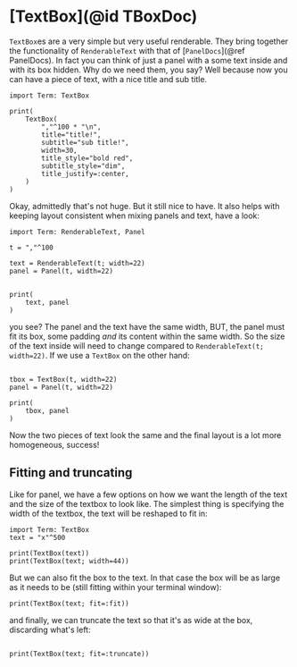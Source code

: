 # [TextBox](@id TBoxDoc)
`TextBox`es are a very simple but very useful renderable. They bring together the functionality of `RenderableText` with that of [`PanelDocs`](@ref PanelDocs).
In fact you can think of  just a panel with a some text inside and with its box hidden. 
Why do we need them, you say? Well because now you can have a piece of text, with a nice title and sub title.

```@example tbox
import Term: TextBox

print(
    TextBox(
        ","^100 * "\n",
        title="title!",
        subtitle="sub title!",
        width=30,
        title_style="bold red",
        subtitle_style="dim",
        title_justify=:center,
    )
)
```

Okay, admittedly that's not huge. But it still nice to have. It also helps with keeping layout consistent when mixing panels and text, have a look:

```@example tbox
import Term: RenderableText, Panel

t = ","^100

text = RenderableText(t; width=22)
panel = Panel(t, width=22)


print(
    text, panel
)
```
you see? The panel and the text have the same width, BUT, the panel must fit its box, some padding *and* its content within the same width. So the size of the text inside will need to change compared to `RenderableText(t; width=22)`. If we use a `TextBox` on the other hand:

```@example tbox

tbox = TextBox(t, width=22)
panel = Panel(t, width=22)

print(
    tbox, panel
)
```
Now the two pieces of text look the same and the final layout is a lot more homogeneous, success!


## Fitting and truncating
Like for panel, we have a few options on how we want the length of the text and the size of the textbox to look like. The simplest thing is specifying the width of the textbox, the text will be reshaped to fit in:

```@example tbox2
import Term: TextBox 
text = "x"^500

print(TextBox(text))
print(TextBox(text; width=44))
```

But we can also fit the box to the text. In that case the box will be as large as it needs to be (still fitting within your terminal window):

```@example tbox2
print(TextBox(text; fit=:fit))
```

and finally, we can truncate the text so that it's as wide at the box,  discarding what's left:

```@example tbox2

print(TextBox(text; fit=:truncate))
```